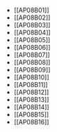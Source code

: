 - [[AP08B01]]
- [[AP08B02]]
- [[AP08B03]]
- [[AP08B04]]
- [[AP08B05]]
- [[AP08B06]]
- [[AP08B07]]
- [[AP08B08]]
- [[AP08B09]]
- [[AP08B10]]
- [[AP08B11]]
- [[AP08B12]]
- [[AP08B13]]
- [[AP08B14]]
- [[AP08B15]]
- [[AP08B16]]